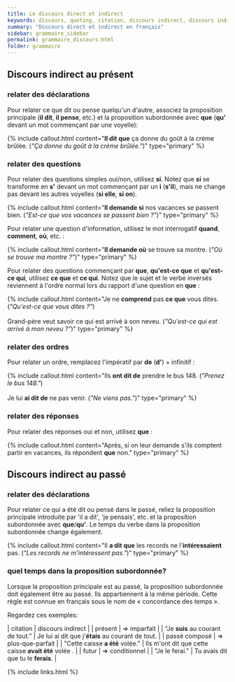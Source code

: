 ```yaml
---
title: Le discours direct et indirect
keywords: discours, quoting, citation, discours indirect, discours indirect
summary: "Discours direct et indirect en français"
sidebar: grammaire_sidebar
permalink: grammaire_discours.html
folder: grammaire
---
```


## Discours indirect au présent

### relater des déclarations
Pour relater ce que dit ou pense quelqu'un d'autre, associez la proposition principale (**il dit**, **il pense**, etc.) et la proposition subordonnée avec **que** (**qu'** devant un mot commençant par une voyelle):

{% include callout.html content="**Il dit que** ça donne du goût à la crème brûlée. (*\"Ça donne du goût à la crème brûlée.\"*)" type="primary" %}

### relater des questions
Pour relater des questions simples oui/non, utilisez **si**. Notez que **si** se transforme en **s'** devant un mot commençant par un **i** (**s'il**), mais ne change pas devant les autres voyelles (**si elle**, **si on**).

{% include callout.html content="**Il demande si** nos vacances se passent bien. (*\"Est-ce que vos vacances se passent bien ?\"*)" type="primary" %}

Pour relater une question d'information, utilisez le mot interrogatif **quand**, **comment**, **où**, etc. :

{% include callout.html content="**Il demande où** se trouve sa montre. (*\"Où se trouve ma montre ?\"*)" type="primary" %}

Pour relater des questions commençant par **que**, **qu'est-ce que** et **qu'est-ce qui**, utilisez **ce que** et **ce qui**. Notez que le sujet et le verbe inversés reviennent à l'ordre normal lors du rapport d'une question en **que** :

{% include callout.html content="Je ne **comprend** pas **ce que** vous dites. (*\"Qu'est-ce que vous dites ?\"*)<br/><br/>Grand-père veut savoir ce qui est arrivé à son neveu. (*\"Qu'est-ce qui est arrivé à mon neveu ?\"*)" type="primary" %}

### relater des ordres
Pour relater un ordre, remplacez l'impératif par **de** (**d'**) + infinitif :

{% include callout.html content="Ils **ont dit de** prendre le bus 148. (*\"Prenez le bus 148.\"*)<br/><br/>Je lui **ai dit de** ne pas venir. (*\"Ne viens pas.\"*)" type="primary" %}

### relater des réponses
Pour relater des réponses oui et non, utilisez **que** :

{% include callout.html content="Après, si on leur demande s'ils comptent partir en vacances, ils répondent **que** non." type="primary" %}

## Discours indirect au passé

### relater des déclarations
Pour relater ce qui a été dit ou pensé dans le passé, reliez la proposition principale introduite par 'il a dit', 'je pensais', etc. et la proposition subordonnée avec **que**/**qu'**. Le temps du verbe dans la proposition subordonnée change également.

{% include callout.html content="Il **a dit que** les records ne l'**intéressaient** pas. (*\"Les records ne m'intéressent pas.\"*)" type="primary" %}

### quel temps dans la proposition subordonnée?
Lorsque la proposition principale est au passé, la proposition subordonnée doit également être au passé. Ils appartiennent à la même période. Cette règle est connue en français sous le nom de « concordance des temps ». 

Regardez ces exemples:

| citation | discours indirect |
| présent | => imparfait |
| \"Je **suis** au courant de tout.\" | Je lui ai dit que j'**étais** au courant de tout. |
| passé composé | => plus-que-parfait |
| \"Cette caisse **a été** volée.\" | Ils m'ont dit que cette caisse **avait été** volée . |
| futur | => conditionnel |
| \"Je le ferai.\" | Tu avais dit que tu le **ferais**. |

{% include links.html %}
